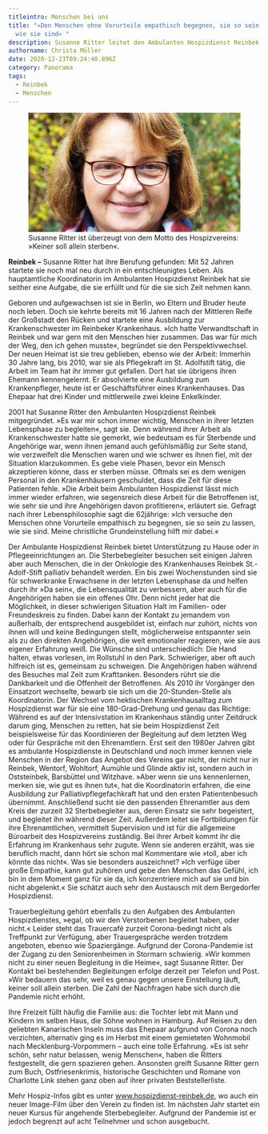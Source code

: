 ```yaml
---
titleintro: Menschen bei uns
title: "»Den Menschen ohne Vorurteile empathisch begegnen, sie so sein lassen,
  wie sie sind« "
description: Susanne Ritter leitet den Ambulanten Hospizdienst Reinbek
authorname: Christa Möller
date: 2020-12-23T09:24:40.896Z
category: Panorama
tags:
  - Reinbek
  - Menschen
---
```

<figure>
  <img src="/static/media/2020-30-11-ritter-susanne.jpg">
  <figcaption>
Susanne Ritter ist überzeugt von dem Motto des Hospizvereins: »Keiner soll allein sterben«.   
   
  </figcaption>
</figure>



**Reinbek –** Susanne Ritter hat ihre Berufung gefunden: Mit 52 Jahren startete sie noch mal neu durch in ein entschleunigtes Leben. Als hauptamtliche Koordinatorin im Ambulanten Hospizdienst Reinbek hat sie seither eine Aufgabe, die sie erfüllt und für die sie sich Zeit nehmen kann.

Geboren und aufgewachsen ist sie in Berlin, wo Eltern und Bruder heute noch leben. Doch sie kehrte bereits mit 16 Jahren nach der Mittleren Reife der Großstadt den Rücken und startete eine Ausbildung zur Krankenschwester im Reinbeker Krankenhaus. »Ich hatte Verwandtschaft in Reinbek und war gern mit den Menschen hier zusammen. Das war für mich der Weg, den ich gehen musste«, begründet sie den Perspektivwechsel. Der neuen Heimat ist sie treu geblieben, ebenso wie der Arbeit: Immerhin 30 Jahre lang, bis 2010, war sie als Pflegekraft im St. Adolfstift tätig, die Arbeit im Team hat ihr immer gut gefallen. Dort hat sie übrigens ihren Ehemann kennengelernt. Er absolvierte eine Ausbildung zum Krankenpfleger, heute ist er Geschäftsführer eines Krankenhauses. Das Ehepaar hat drei Kinder und mittlerweile zwei kleine Enkelkinder.  

2001 hat Susanne Ritter den Ambulanten Hospizdienst Reinbek mitgegründet. »Es war mir schon immer wichtig, Menschen in ihrer letzten Lebensphase zu begleiten«, sagt sie. Denn während ihrer Arbeit als Krankenschwester hatte sie gemerkt, wie bedeutsam es für Sterbende und Angehörige war, wenn ihnen jemand auch gefühlsmäßig zur Seite stand, wie verzweifelt die Menschen waren und wie schwer es ihnen fiel, mit der Situation klarzukommen. Es gebe viele Phasen, bevor ein Mensch akzeptieren könne, dass er sterben müsse. Oftmals sei es dem wenigen Personal in den Krankenhäusern geschuldet, dass die Zeit für diese Patienten fehle. »Die Arbeit beim Ambulanten Hospizdienst lässt mich immer wieder erfahren, wie segensreich diese Arbeit für die Betroffenen ist, wie sehr sie und ihre Angehörigen davon profitieren«, erläutert sie. Gefragt nach ihrer Lebensphilosophie sagt die 62jährige: »Ich versuche den Menschen ohne Vorurteile empathisch zu begegnen, sie so sein zu lassen, wie sie sind. Meine christliche Grundeinstellung hilft mir dabei.«

Der Ambulante Hospizdienst Reinbek bietet Unterstützung zu Hause oder in Pflegeeinrichtungen an. Die Sterbebegleiter besuchen seit einigen Jahren aber auch Menschen, die in der Onkologie des Krankenhauses Reinbek St.-Adolf-Stift palliativ behandelt werden. Ein bis zwei Wochenstunden sind sie für schwerkranke Erwachsene in der letzten Lebensphase da und helfen durch ihr »Da sein«, die Lebensqualität zu verbessern, aber auch für die Angehörigen haben sie ein offenes Ohr. Denn nicht jeder hat die Möglichkeit, in dieser schwierigen Situation Halt im Familien- oder Freundeskreis zu finden. Dabei kann der Kontakt zu jemandem von außerhalb, der entsprechend ausgebildet ist, einfach nur zuhört, nichts von ihnen will und keine Bedingungen stellt, möglicherweise entspannter sein als zu den direkten Angehörigen, die weit emotionaler reagieren, wie sie aus eigener Erfahrung weiß. Die Wünsche sind unterschiedlich: Die Hand halten, etwas vorlesen, im Rollstuhl in den Park. Schwieriger, aber oft auch hilfreich ist es, gemeinsam zu schweigen. Die Angehörigen haben während des Besuches mal Zeit zum Krafttanken. Besonders rührt sie die Dankbarkeit und die Offenheit der Betroffenen. Als 2010 ihr Vorgänger den Einsatzort wechselte, bewarb sie sich um die 20-Stunden-Stelle als Koordinatorin. Der Wechsel vom hektischen Krankenhausalltag zum Hospizdienst war für sie eine 180-Grad-Drehung und genau das Richtige: Während es auf der Intensivstation im Krankenhaus ständig unter Zeitdruck darum ging, Menschen zu retten, hat sie beim Hospizdienst Zeit beispielsweise für das Koordinieren der Begleitung auf dem letzten Weg oder für Gespräche mit den Ehrenamtlern. Erst seit den 1980er Jahren gibt es ambulante Hospizdienste in Deutschland und noch immer kennen viele Menschen in der Region das Angebot des Vereins gar nicht, der nicht nur in Reinbek, Wentorf, Wohltorf, Aumühle und Glinde aktiv ist, sondern auch in Oststeinbek, Barsbüttel und Witzhave. »Aber wenn sie uns kennenlernen, merken sie, wie gut es ihnen tut«, hat die Koordinatorin erfahren, die eine Ausbildung zur Palliativpflegefachkraft hat und den ersten Patientenbesuch übernimmt. Anschließend sucht sie den passenden Ehrenamtler aus dem Kreis der zurzeit 32 Sterbebegleiter aus, deren Einsatz sie sehr begeistert, und begleitet ihn während dieser Zeit. Außerdem leitet sie Fortbildungen für ihre Ehrenamtlichen, vermittelt Supervision und ist für die allgemeine Büroarbeit des Hospizvereins zuständig. Bei ihrer Arbeit kommt ihr die Erfahrung im Krankenhaus sehr zugute. Wenn sie anderen erzählt, was sie beruflich macht, dann hört sie schon mal Kommentare wie »toll, aber ich könnte das nicht«. Was sie besonders auszeichnet? »Ich verfüge über große Empathie, kann gut zuhören und gebe den Menschen das Gefühl, ich bin in dem Moment ganz für sie da, ich konzentriere mich auf sie und bin nicht abgelenkt.« Sie schätzt auch sehr den Austausch mit dem Bergedorfer Hospizdienst. 

Trauerbegleitung gehört ebenfalls zu den Aufgaben des Ambulanten Hospizdienstes, »egal, ob wir den Verstorbenen begleitet haben, oder nicht.« Leider steht das Trauercafé zurzeit Corona-bedingt nicht als Treffpunkt zur Verfügung, aber Trauergespräche werden trotzdem angeboten, ebenso wie Spaziergänge. Aufgrund der Corona-Pandemie ist der Zugang zu den Seniorenheimen in Stormarn schwierig. »Wir kommen nicht zu einer neuen Begleitung in die Heime«, sagt Susanne Ritter. Der Kontakt bei bestehenden Begleitungen erfolge derzeit per Telefon und Post. »Wir bedauern das sehr, weil es genau gegen unsere Einstellung läuft, keiner soll allein sterben. Die Zahl der Nachfragen habe sich durch die Pandemie nicht erhöht.

Ihre Freizeit füllt häufig die Familie aus: die Tochter lebt mit Mann und Kindern im selben Haus, die Söhne wohnen in Hamburg. Auf Reisen zu den geliebten Kanarischen Inseln muss das Ehepaar aufgrund von Corona noch verzichten, alternativ ging es im Herbst mit einem gemieteten Wohnmobil nach Mecklenburg-Vorpommern – auch eine tolle Erfahrung. »Es ist sehr schön, sehr natur belassen, wenig Menschen«, haben die Ritters festgestellt, die gern spazieren gehen. Ansonsten greift Susanne Ritter gern zum Buch, Ostfriesenkrimis, historische Geschichten und Romane von Charlotte Link stehen ganz oben auf ihrer privaten Beststellerliste.

Mehr Hospiz-Infos gibt es unter www.hospizdienst-reinbek.de, wo auch ein neuer Image-Film über den Verein zu finden ist. Im nächsten Jahr startet ein neuer Kursus für angehende Sterbebegleiter. Aufgrund der Pandemie ist er jedoch begrenzt auf acht Teilnehmer und schon ausgebucht.